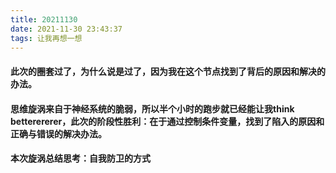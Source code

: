 ```yaml
---
title: 20211130
date: 2021-11-30 23:43:37
tags: 让我再想一想
---
```

#### 此次的圈套过了，为什么说是过了，因为我在这个节点找到了背后的原因和解决的办法。
#### 思维旋涡来自于神经系统的脆弱，所以半个小时的跑步就已经能让我think betterererer，此次的阶段性胜利：在于通过控制条件变量，找到了陷入的原因和正确与错误的解决办法。
#### 本次旋涡总结思考：自我防卫的方式